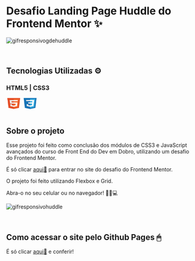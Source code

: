 # Desafio Landing Page Huddle do Frontend Mentor ✨

![gifresponsivogdehuddle](https://github.com/marislaradev/landing-page-huddle/assets/121054908/d518915d-9707-4bb7-8313-bc976944ae59)

<br>

## Tecnologias Utilizadas ⚙
### HTML5 | CSS3
<div style="display: inline_block">
  <img align="center" alt="HTML" height="30" width="40" src="https://raw.githubusercontent.com/devicons/devicon/master/icons/html5/html5-original.svg">
  <img align="center" alt="CSS" height="30" width="40" src="https://raw.githubusercontent.com/devicons/devicon/master/icons/css3/css3-original.svg">     
</div>

<br>

## Sobre o projeto
<p>Esse projeto foi feito como conclusão dos módulos de CSS3 e JavaScript avançados do curso de Front End do Dev em Dobro, utilizando um desafio do Frontend Mentor.</p>
<p>É só clicar <a href="https://www.frontendmentor.io/challenges/huddle-landing-page-with-a-single-introductory-section-B_2Wvxgi0" target="_blank" >aqui🔗</a> para entrar no site do desafio do Frontend Mentor.</p>
<p>O projeto foi feito utilizando Flexbox e Grid. </p>

<p>Abra-o no seu celular ou no navegador! 📱✨💻 </p>

![gifresponsivohuddle](https://github.com/marislaradev/landing-page-huddle/assets/121054908/d1dd5216-9ad8-49a7-8422-501d9962a91c)

<br>

## Como acessar o site pelo Github Pages 🖱
<p>É só clicar <a href="https://marislaradev.github.io/landing-page-huddle/" target="_blank" >aqui🔗</a> e conferir!</p>




